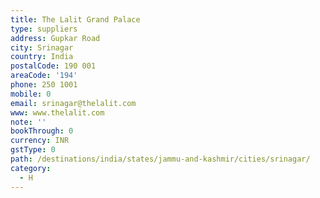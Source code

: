 ```yaml
---
title: The Lalit Grand Palace
type: suppliers
address: Gupkar Road
city: Srinagar
country: India
postalCode: 190 001
areaCode: '194'
phone: 250 1001
mobile: 0
email: srinagar@thelalit.com
www: www.thelalit.com
note: ''
bookThrough: 0
currency: INR
gstType: 0
path: /destinations/india/states/jammu-and-kashmir/cities/srinagar/
category:
  - H
---
```


